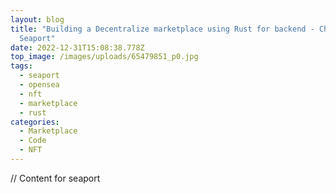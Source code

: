 ```yaml
---
layout: blog
title: "Building a Decentralize marketplace using Rust for backend - Chapter 1:
  Seaport"
date: 2022-12-31T15:08:38.778Z
top_image: /images/uploads/65479851_p0.jpg
tags:
  - seaport
  - opensea
  - nft
  - marketplace
  - rust
categories:
  - Marketplace
  - Code
  - NFT
---
```

/﻿/ Content for seaport